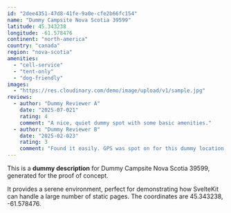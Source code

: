 ```yaml
---
id: "2dee4351-47d8-41fe-9a0e-cfe2b66fc154"
name: "Dummy Campsite Nova Scotia 39599"
latitude: 45.343238
longitude: -61.578476
continent: "north-america"
country: "canada"
region: "nova-scotia"
amenities:
  - "cell-service"
  - "tent-only"
  - "dog-friendly"
images:
  - "https://res.cloudinary.com/demo/image/upload/v1/sample.jpg"
reviews:
  - author: "Dummy Reviewer A"
    date: "2025-07-021"
    rating: 4
    comment: "A nice, quiet dummy spot with some basic amenities."
  - author: "Dummy Reviewer B"
    date: "2025-02-023"
    rating: 3
    comment: "Found it easily. GPS was spot on for this dummy location."
---
```


This is a **dummy description** for Dummy Campsite Nova Scotia 39599, generated for the proof of concept.

It provides a serene environment, perfect for demonstrating how SvelteKit can handle a large number of static pages. The coordinates are 45.343238, -61.578476.
